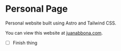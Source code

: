 # Personal Page

Personal website built using Astro and Tailwind CSS.

You can view this website at [juanabbona.com](juanabbona.com).

- [ ] Finish thing
